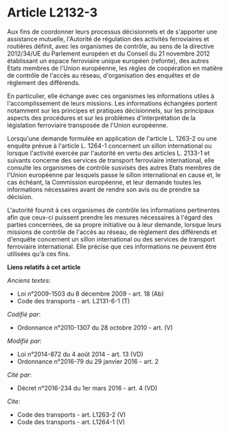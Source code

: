# Article L2132-3

Aux fins de coordonner leurs processus décisionnels et de s'apporter une assistance mutuelle, l'Autorité de régulation des
activités ferroviaires et routières définit, avec les organismes de contrôle, au sens de la directive 2012/34/UE du Parlement
européen et du Conseil du 21 novembre 2012 établissant un espace ferroviaire unique européen (refonte), des autres Etats
membres de l'Union européenne, les règles de coopération en matière de contrôle de l'accès au réseau, d'organisation des
enquêtes et de règlement des différends. 

En particulier, elle échange avec ces organismes les informations utiles à l'accomplissement de leurs missions. Les
informations échangées portent notamment sur les principes et pratiques décisionnels, sur les principaux aspects des
procédures et sur les problèmes d'interprétation de la législation ferroviaire transposée de l'Union européenne. 

Lorsqu'une demande formulée en application de l'article L. 1263-2 ou une enquête prévue à l'article L. 1264-1 concernent un
sillon international ou lorsque l'activité exercée par l'autorité en vertu des articles L. 2133-1 et suivants concerne des
services de transport ferroviaire international, elle consulte les organismes de contrôle susvisés des autres Etats membres
de l'Union européenne par lesquels passe le sillon international en cause et, le cas échéant, la Commission européenne, et
leur demande toutes les informations nécessaires avant de rendre son avis ou de prendre sa décision. 

L'autorité fournit à ces organismes de contrôle les informations pertinentes afin que ceux-ci puissent prendre les mesures
nécessaires à l'égard des parties concernées, de sa propre initiative ou à leur demande, lorsque leurs missions de contrôle
de l'accès au réseau, de règlement des différends et d'enquête concernent un sillon international ou des services de
transport ferroviaire international. Elle précise que ces informations ne peuvent être utilisées qu'à ces fins.

**Liens relatifs à cet article**

_Anciens textes_:

  - Loi n°2009-1503 du 8 décembre 2009 - art. 18 (Ab)
  - Code des transports - art. L2131-6-1 (T)

_Codifié par_:

  - Ordonnance n°2010-1307 du 28 octobre 2010 - art. (V)

_Modifié par_:

  - Loi n°2014-872 du 4 août 2014 - art. 13 (VD)
  - Ordonnance n°2016-79 du 29 janvier 2016 - art. 2

_Cité par_:

  - Décret n°2016-234 du 1er mars 2016 - art. 4 (VD)

_Cite_:

  - Code des transports - art. L1263-2 (V)
  - Code des transports - art. L1264-1 (V)
